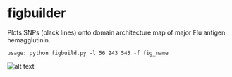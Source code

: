 # figbuilder
Plots SNPs (black lines) onto domain architecture map of major Flu antigen hemagglutinin.

```usage: python figbuild.py -l 56 243 545 -f fig_name```



![alt text](https://github.com/nicolepaterson/figbuilder/blob/main/Figure_1.png)
